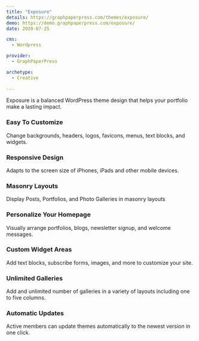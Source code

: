 ```yaml
---
title: "Exposure"
details: https://graphpaperpress.com/themes/exposure/
demo: https://demo.graphpaperpress.com/exposure/
date: 2020-07-25

cms: 
  - Wordpress

provider: 
  - GraphPaperPress

archetype:
  - Creative
  
---
```


Exposure is a balanced WordPress theme design that helps your portfolio make a lasting impact.

### Easy To Customize

Change backgrounds, headers, logos, favicons, menus, text blocks, and widgets.

### Responsive Design

Adapts to the screen size of iPhones, iPads and other mobile devices.

### Masonry Layouts

Display Posts, Portfolios, and Photo Galleries in masonry layouts

### Personalize Your Homepage

Visually arrange portfolios, blogs, newsletter signup, and welcome messages.

### Custom Widget Areas

Add text blocks, subscribe forms, images, and more to customize your site.

### Unlimited Galleries

Add and unlimited number of galleries in a variety of layouts including one to five columns.

### Automatic Updates

Active members can update themes automatically to the newest version in one click.

